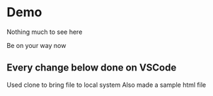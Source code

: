 # Demo

Nothing much to see here

Be on your way now

## Every change below done on VSCode
Used clone to bring file to local system
Also made a sample html file

